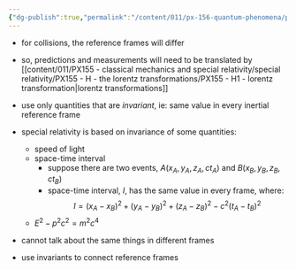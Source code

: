 ```yaml
---
{"dg-publish":true,"permalink":"/content/011/px-156-quantum-phenomena/px-156-b-particle-physics/px-156-j-particle-decays-and-relativistic-kinematics/px-156-j3-relativistic-invariants/","noteIcon":"1","created":"2025-08-27T13:14:00.754+01:00","updated":"2024-12-03T17:21:34.000+00:00"}
---
```


- for collisions, the reference frames will differ
- so, predictions and measurements will need to be translated by [[content/011/PX155 - classical mechanics and special relativity/special relativity/PX155 - H - the lorentz transformations/PX155 - H1 - lorentz transformation\|lorentz transformations]]
- use only quantities that are *invariant*, ie: same value in every inertial reference frame

- special relativity is based on invariance of some quantities:
	- speed of light
	- space-time interval
		- suppose there are two events, $A(x_{A},y_{A},z_{A}, ct_{A})$ and $B(x_{B},y_{B},z_{B}, ct_{B})$
		- space-time interval, $I$, has the same value in every frame, where: 
		$$I = (x_{A}-x_{B})^{2} + (y_{A}-y_{B})^{2} + (z_{A}-z_{B})^{2} - c^{2}(t_{A}-t_{B})^{2}$$
	- $E^{2}-p^{2}c^{2}=m^{2}c^{4}$

- cannot talk about the same things in different frames
- use invariants to connect reference frames

